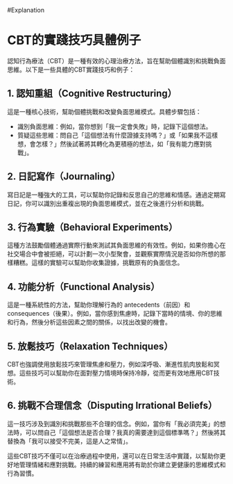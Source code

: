 #Explanation 
# CBT的實踐技巧具體例子
認知行為療法（CBT）是一種有效的心理治療方法，旨在幫助個體識別和挑戰負面思維。以下是一些具體的CBT實踐技巧和例子：
## 1. 認知重組（Cognitive Restructuring）
這是一種核心技術，幫助個體挑戰和改變負面思維模式。具體步驟包括：
 * 識別負面思維：例如，當你想到「我一定會失敗」時，記錄下這個想法。
 * 質疑這些思維：問自己「這個想法有什麼證據支持嗎？」或「如果我不這樣想，會怎樣？」然後試著將其轉化為更積極的想法，如「我有能力應對挑戰」。
## 2. 日記寫作（Journaling）
寫日記是一種強大的工具，可以幫助你記錄和反思自己的思維和情感。通過定期寫日記，你可以識別出重複出現的負面思維模式，並在之後進行分析和挑戰。
## 3. 行為實驗（Behavioral Experiments）
這種方法鼓勵個體通過實際行動來測試其負面思維的有效性。例如，如果你擔心在社交場合中會被拒絕，可以計劃一次小型聚會，並觀察實際情況是否如你所想的那樣糟糕。這樣的實驗可以幫助你收集證據，挑戰原有的負面信念。
## 4. 功能分析（Functional Analysis）
這是一種系統性的方法，幫助你理解行為的 antecedents（前因）和 consequences（後果）。例如，當你感到焦慮時，記錄下當時的情境、你的思維和行為，然後分析這些因素之間的關係，以找出改變的機會。
## 5. 放鬆技巧（Relaxation Techniques）
CBT也強調使用放鬆技巧來管理焦慮和壓力，例如深呼吸、漸進性肌肉放鬆和冥想。這些技巧可以幫助你在面對壓力情境時保持冷靜，從而更有效地應用CBT技術。
## 6. 挑戰不合理信念（Disputing Irrational Beliefs）
這一技巧涉及到識別和挑戰那些不合理的信念。例如，當你有「我必須完美」的想法時，可以問自己「這個想法是否合理？我真的需要達到這個標準嗎？」然後將其替換為「我可以接受不完美，這是人之常情」。

這些CBT技巧不僅可以在治療過程中使用，還可以在日常生活中實踐，以幫助你更好地管理情緒和應對挑戰。持續的練習和應用將有助於你建立更健康的思維模式和行為習慣。
